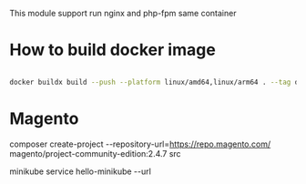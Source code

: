 This module support run nginx and php-fpm same container

# How to build docker image
```bash

docker buildx build --push --platform linux/amd64,linux/arm64 . --tag dylanops/kube-php:8.3

```

# Magento

composer create-project --repository-url=https://repo.magento.com/ magento/project-community-edition:2.4.7 src

minikube service hello-minikube --url
